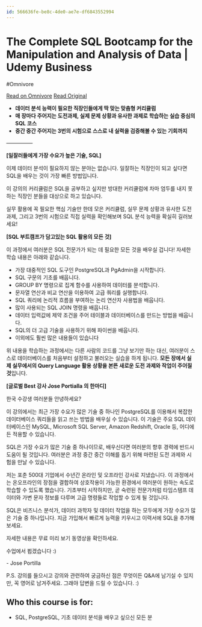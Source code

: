 ```yaml
---
id: 566636fe-be8c-4de0-ae7e-df6843552994
---
```


# The Complete SQL Bootcamp for the Manipulation and Analysis of Data | Udemy Business
#Omnivore
 
[Read on Omnivore](https://omnivore.app/me/https-lg-cns-udemy-com-share-10-c-9-hv-3-omjlh-xa-pa-ls-zoxd-4-z-19314c6a8cd)
[Read Original](https://lg-cns.udemy.com/course/best-sql-2022/)
 
* **데이터 분석 능력이 필요한 직장인들에게 딱 맞는 맞춤형 커리큘럼**
* **매 장마다 주어지는 도전과제, 실제 문제 상황과 유사한 과제로 학습하는 실습 중심의 SQL 코스**
* **중간 중간 주어지는 3번의 시험으로 스스로 내 실력을 검증해볼 수 있는 기회까지**

—————

**\[일잘러들에게 가장 수요가 높은 기술, SQL\]**

이제 데이터 분석이 필요하지 않는 분야는 없습니다. 일잘하는 직장인이 되고 싶다면 SQL을 배우는 것이 가장 빠른 방법입니다.

이 강의의 커리큘럼은 SQL을 공부하고 싶지만 방대한 커리큘럼에 차마 엄두를 내지 못하는 직장인 분들을 대상으로 하고 있습니다.

실무 활용에 꼭 필요한 핵심 기술만 한데 모은 커리큘럼, 실무 문제 상황과 유사한 도전 과제, 그리고 3번의 시험으로 직접 실력을 확인해보며 SQL 분석 능력을 확실히 길러보세요!

**\[SQL 부트캠프가 담고있는 SQL 활용의 모든 것\]**

이 과정에서 여러분은 SQL 전문가가 되는 데 필요한 모든 것을 배우실 겁니다! 자세한 학습 내용은 아래와 같습니다.

* 가장 대중적인 SQL 도구인 PostgreSQL과 PgAdmin을 시작합니다.
* SQL 구문의 기초를 배웁니다.
* GROUP BY 명령으로 집계 함수를 사용하여 데이터를 분석합니다.
* 문자열 연산과 비교 연산을 이용하여 고급 쿼리를 실행합니다.
* SQL 쿼리에 논리적 흐름을 부여하는 논리 연산자 사용법을 배웁니다.
* 많이 사용되는 SQL JOIN 명령을 배웁니다.
* 데이터 입력값에 제약 조건을 주어 테이블과 데이터베이스를 만드는 방법을 배웁니다.
* SQL의 더 고급 기술을 사용하기 위해 파이썬을 배웁니다.
* 이외에도 훨씬 많은 내용들이 있습니다

위 내용을 학습하는 과정에서는 다른 사람의 코드를 그냥 보기만 하는 대신, 여러분이 스스로 데이터베이스를 처음부터 설정하고 불러오는 실습을 하게 됩니다. **모든 장에서 실제 실무에서의 Query Language 활용 상황을 본뜬 새로운 도전 과제와 작업이 주어질 것**입니다.

**\[글로벌 Best 강사 Jose Portialla 의 한마디\]**

한국 수강생 여러분들 안녕하세요?

이 강의에서는 최근 가장 수요가 많은 기술 중 하나인 PostgreSQL를 이용해서 복잡한 데이터베이스 쿼리들을 읽고 쓰는 방법을 배우실 수 있습니다. 이 기술은 주요 SQL 데이터베이스인 MySQL, Microsoft SQL Server, Amazon Redshift, Oracle 등, 어디에든 적용할 수 있습니다.

SQL은 가장 수요가 많은 기술 중 하나이므로, 배우신다면 여러분의 향후 경력에 반드시 도움이 될 것입니다. 여러분은 과정 중간 중간 이해를 돕기 위해 마련된 도전 과제와 시험을 만날 수 있습니다.

저는 포춘 500대 기업에서 수년간 온라인 및 오프라인 강사로 지냈습니다. 이 과정에서는 온오프라인의 장점을 결합하여 상호작용이 가능한 환경에서 여러분이 원하는 속도로 학습할 수 있도록 했습니다. 기초부터 시작하지만, 곧 숙련된 전문가처럼 타임스탬프 데이터와 가변 문자 정보를 다루며 고급 명령들로 작업할 수 있게 될 것입니다.

SQL은 비즈니스 분석가, 데이터 과학자 및 데이터 작업을 하는 모두에게 가장 수요가 많은 기술 중 하나입니다. 지금 가입해서 빠르게 능력을 키우시고 이력서에 SQL을 추가해 보세요.

자세한 내용은 무료 미리 보기 동영상을 확인하세요.

  
수업에서 뵙겠습니다 :)

\- Jose Portilla

P.S. 강의를 들으시고 강의와 관련하여 궁금하신 점은 무엇이든 Q&A에 남기실 수 있지만, 꼭 영어로 남겨주세요. 그래야 답변을 드릴 수 있습니다. :)

## Who this course is for:

* SQL, PostgreSQL, 기초 데이터 분석을 배우고 싶으신 모든 분
